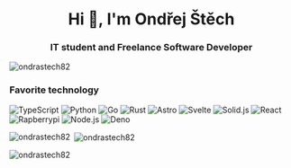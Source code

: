 <h1 align="center">Hi 👋, I'm Ondřej Štěch</h1>
<h3 align="center">IT student and Freelance Software Developer</h3>

<p align="left"> <img src="https://komarev.com/ghpvc/?username=ondrastech82&label=Profile%20views&color=0e75b6&style=flat" alt="ondrastech82" /> </p>

### Favorite technology
![TypeScript](https://img.shields.io/badge/-TypeScript-black?style=flat-square&logo=TypeScript) ![Python](https://img.shields.io/badge/-Python-black?style=flat-square&logo=Python) ![Go](https://img.shields.io/badge/-Go-black?style=flat-square&logo=Go) ![Rust](https://img.shields.io/badge/-Rust-black?style=flat-square&logo=Rust) 
![Astro](https://img.shields.io/badge/-Astro-black?style=flat-square&logo=Astro) ![Svelte](https://img.shields.io/badge/-Svelte-black?style=flat-square&logo=Svelte) ![Solid.js](https://img.shields.io/badge/-Solid.js-black?style=flat-square&logo=Solid) ![React](https://img.shields.io/badge/-React-black?style=flat-square&logo=React) 
![Rapberrypi](https://img.shields.io/badge/-Raspberrypi-black?style=flat-square&logo=Raspberrypi) ![Node.js](https://img.shields.io/badge/-Node.js-black?style=flat-square&logo=Node.js) ![Deno](https://img.shields.io/badge/-Deno-black?style=flat-square&logo=Deno) 

<p><img align="left" src="https://github-readme-stats.vercel.app/api/top-langs?username=ondrastech82&show_icons=true&locale=en&layout=compact" alt="ondrastech82" /></p>

<p>&nbsp;<img align="center" src="https://github-readme-stats.vercel.app/api?username=ondrastech82&show_icons=true&locale=en" alt="ondrastech82" /></p>

<p><img align="center" src="https://github-readme-streak-stats.herokuapp.com/?user=ondrastech82&" alt="ondrastech82" /></p>
